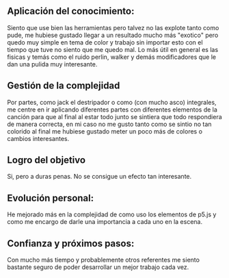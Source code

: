 ## Aplicación del conocimiento: 
Siento que use bien las herramientas pero talvez no las explote tanto como pude, me hubiese gustado llegar a un resultado mucho más "exotico" pero quedo muy simple en tema de color y trabajo sin importar esto 
con el tiempo que tuve no siento que me quedo mal. Lo más útil en general es las fisicas y temás como el ruido perlin, walker y demás modificadores que le dan una pulida muy interesante.

## Gestión de la complejidad
Por partes, como jack el destripador o como (con mucho asco) integrales, me centre en ir aplicando diferentes partes con diferentes elementos de la canción para que al final al estar todo junto se sintiera que todo respondiera de manera correcta,
en mi caso no me gusto tanto como se sintio no tan colorido al final me hubiese gustado meter un poco más de colores o cambios interesantes.

## Logro del objetivo
Si, pero a duras penas. No se consigue un efecto tan interesante.

## Evolución personal:
He mejorado más en la complejidad de como uso los elementos de p5.js y como me encargo de darle una importancia a cada uno en la escena.

## Confianza y próximos pasos:
Con mucho más tiempo y probablemente otros referentes me siento bastante seguro de poder desarrollar un mejor trabajo cada vez.

